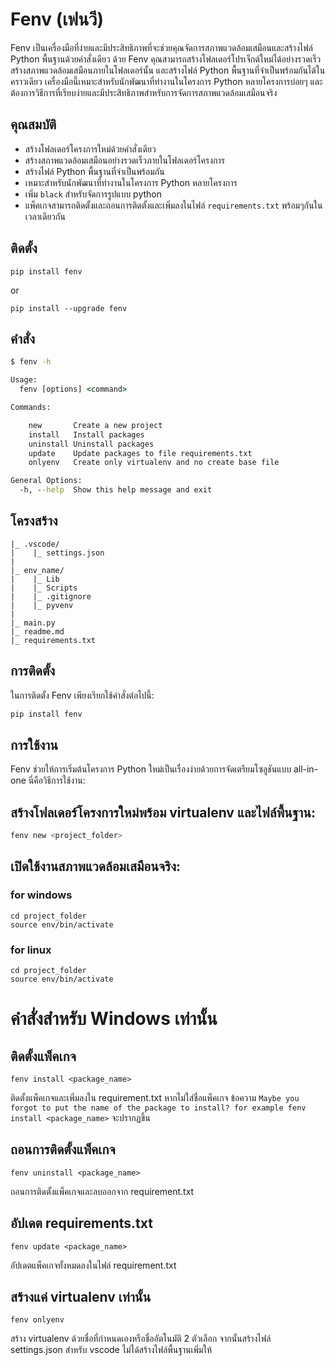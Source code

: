 # Fenv (เฟนวี)

Fenv เป็นเครื่องมือที่ง่ายและมีประสิทธิภาพที่จะช่วยคุณจัดการสภาพแวดล้อมเสมือนและสร้างไฟล์ Python พื้นฐานด้วยคำสั่งเดียว ด้วย Fenv คุณสามารถสร้างโฟลเดอร์โปรเจ็กต์ใหม่ได้อย่างรวดเร็ว สร้างสภาพแวดล้อมเสมือนภายในโฟลเดอร์นั้น และสร้างไฟล์ Python พื้นฐานที่จำเป็นพร้อมกันได้ในคราวเดียว เครื่องมือนี้เหมาะสำหรับนักพัฒนาที่ทำงานในโครงการ Python หลายโครงการบ่อยๆ และต้องการวิธีการที่เรียบง่ายและมีประสิทธิภาพสำหรับการจัดการสภาพแวดล้อมเสมือนจริง

## คุณสมบัติ

- สร้างโฟลเดอร์โครงการใหม่ด้วยคำสั่งเดียว
- สร้างสภาพแวดล้อมเสมือนอย่างรวดเร็วภายในโฟลเดอร์โครงการ
- สร้างไฟล์ Python พื้นฐานที่จำเป็นพร้อมกัน
- เหมาะสำหรับนักพัฒนาที่ทำงานในโครงการ Python หลายโครงการ
- เพิ่ม `black` สำหรับจัดการรูปแบบ python
- แพ็คเกจสามารถติดตั้งและถอนการติดตั้งและเพิ่มลงในไฟล์ `requirements.txt` พร้อมๆกันในเวลาเดียวกัน

## ติดตั้ง
```
pip install fenv
```
or
```
pip install --upgrade fenv
```


## คำสั่ง

```cmd
$ fenv -h

Usage:
  fenv [options] <command>

Commands:

    new       Create a new project
    install   Install packages
    uninstall Uninstall packages
    update    Update packages to file requirements.txt
    onlyenv   Create only virtualenv and no create base file

General Options:
  -h, --help  Show this help message and exit

```

## โครงสร้าง

    |_ .vscode/
    |    |_ settings.json
    |
    |_ env_name/
    |    |_ Lib
    |    |_ Scripts
    |    |_ .gitignore
    |    |_ pyvenv
    |
    |_ main.py
    |_ readme.md
    |_ requirements.txt

## การติดตั้ง

ในการติดตั้ง Fenv เพียงเรียกใช้คำสั่งต่อไปนี้:

```sh
pip install fenv
```

## การใช้งาน

Fenv ช่วยให้การเริ่มต้นโครงการ Python ใหม่เป็นเรื่องง่ายด้วยการจัดเตรียมโซลูชันแบบ all-in-one นี่คือวิธีการใช้งาน:

## สร้างโฟลเดอร์โครงการใหม่พร้อม virtualenv และไฟล์พื้นฐาน:

```sh
fenv new <project_folder>
```

## เปิดใช้งานสภาพแวดล้อมเสมือนจริง:

### for windows

```
cd project_folder
source env/bin/activate
```

### for linux

```
cd project_folder
source env/bin/activate
```

# คำสั่งสำหรับ Windows เท่านั้น

## ติดตั้งแพ็คเกจ

```
fenv install <package_name>
```

ติดตั้งแพ็คเกจและเพิ่มลงใน requirement.txt หากไม่ใส่ชื่อแพ็คเกจ ข้อความ `Maybe you forgot to put the name of the package to install? for example fenv install <package_name>` จะปรากฏขึ้น
## ถอนการติดตั้งแพ็คเกจ

```
fenv uninstall <package_name>
```

ถอนการติดตั้งแพ็คเกจและลบออกจาก requirement.txt

## อัปเดต requirements.txt

```
fenv update <package_name>
```

อัปเดตแพ็คเกจทั้งหมดลงในไฟล์ requirement.txt

## สร้างแค่ virtualenv เท่านั้น

```
fenv onlyenv
```

สร้าง virtualenv ด้วยชื่อที่กำหนดเองหรือชื่ออัตโนมัติ 2 ตัวเลือก จากนั้นสร้างไฟล์ settings.json สำหรับ vscode ไม่ได้สร้างไฟล์พื้นฐานเพิ่มให้